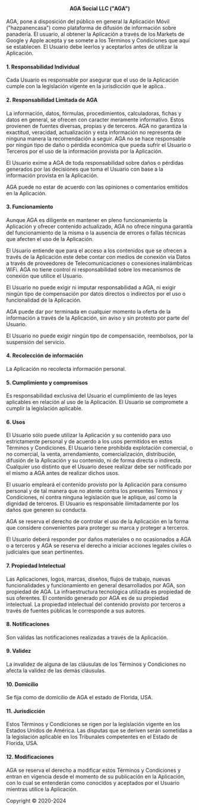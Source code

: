 <h4 style="text-align:center;">AGA Social LLC ("AGA")</h4>
<p>AGA, pone a disposición del público en general la Aplicación Móvil ("hazpanencasa") como plataforma de difusión de información sobre panadería. El usuario, al obtener la Aplicación a través de los Markets de Google y Apple acepta y se somete a los Términos y Condiciones que aquí se establecen. El Usuario debe leerlos y aceptarlos antes de utilizar la Aplicación.</p>
<h4 style="text-align:left;">1. Responsabilidad Individual</h4>
<p>Cada Usuario es responsable por asegurar que el uso de la Aplicación cumple con la legislación vigente en la jurisdicción que le aplica..</p>
<h4 style="text-align:left;">2. Responsabilidad Limitada de AGA </h4>
<p>La información, datos, fórmulas, procedimientos, calculadoras, fichas y datos en general, se ofrecen con caracter meramente informativo. Estos provienen de fuentes diversas, propias y de terceros. AGA no garantiza la exactitud, veracidad, actualización y esta información no representa de ninguna manera la recomendación a seguir. AGA no se hace responsable por ningún tipo de daño o pérdida económica que pueda sufrir el Usuario o Terceros por el uso de la información provista por la Aplicación.</p> <p>El Usuario exime a AGA de toda responsabilidad sobre daños o pérdidas generados por las decisiones que toma el Usuario con base a la información provista en la Aplicación.</p>
<p>AGA puede no estar de acuerdo con las opiniones o comentarios emitidos en la Aplicación.</p>
<h4 style="text-align:left;">3. Funcionamiento</h4>
<p>Aunque AGA es diligente en mantener en pleno funcionamiento la Aplicación y ofrecer contenido actualizado, AGA no ofrece ninguna garantía del funcionamiento de la misma o la ausencia de errores o fallas técnicas que afecten el uso de la Aplicación.</p> <p>El Usuario entiende que para el acceso a los contenidos que se ofrecen a través de la Aplicación este debe contar con medios de conexión vía Datos a través de proveedores de Telecomunicaciones o conexiones inalámbricas WiFi. AGA no tiene control ni responsabilidad sobre los mecanismos de conexión que utilice el Usuario.</p>
<p>El Usuario no puede exigir ni imputar responsabilidad a AGA, ni exigir ningún tipo de compensación por datos directos o indirectos por el uso o funcionalidad de la Aplicación.</p> <p>AGA puede dar por terminada en cualquier momento la oferta de la información a través de la Aplicación, sin aviso y sin protesto por parte del Usuario.</p> <p>El Usuario no puede exigir ningún tipo de compensación, reembolsos, por la suspensión del servicio.</p>
<h4 style="text-align:left;">4. Recolección de información</h4>
<p>La Aplicación no recolecta información personal.</p>
<h4 style="text-align:left;">5. Cumplimiento y compromisos</h4>
<p>Es responsabilidad exclusiva del Usuario el cumplimiento de las leyes aplicables en relación al uso de la Aplicación. El Usuario se compromete a cumplir la legislación aplicable.</p>
<h4 style="text-align:left;">6. Usos</h4>  <p>El Usuario sólo puede utilizar la Aplicación y su contenido para uso estrictamente personal y de acuerdo a los usos permitidos en estos Términos y Condiciones. El Usuario tiene prohibida explotación comercial, o no comercial, la venta, arrendamiento, comercialización, distribución, difusión de la Aplicación y su contenido, ni de forma directa o indirecta. Cualquier uso distinto que el Usuario desee realizar debe ser notificado por el mismo a AGA antes de realizar dichos usos.</p>
<p>El usuario empleará el contenido provisto por la Aplicación para consumo personal y de tal manera que no atente contra los presentes Términos y Condiciones, ni contra ninguna legislación que le aplique, así como la dignidad de terceros. El Usuario es responsable ilimitadamente por los daños que generen su conducta.</p>
<p>AGA se reserva el derecho de controlar el uso de la Aplicación en la forma que considere convenientes para proteger su marca y proteger a terceros.</p>
<p>El Usuario deberá responder por daños materiales o no ocasionados a AGA o a terceros y AGA se reserva el derecho a iniciar acciones legales civiles o judiciales que sean pertinentes.</p>
<h4 style="text-align:left;">7. Propiedad Intelectual</h4>  <p>Las Aplicaciones, logos, marcas, diseños, flujos de trabajo, nuevas funcionalidades y funcionamiento en general desarrollados por AGA, son propiedad de AGA. La infraestructura tecnológica utilizada es propiedad de sus oferentes. El contenido generado por AGA es de su propiedad intelectual. La propiedad intelectual del contenido provisto por terceros a través de fuentes públicas le corresponde a sus autores.</p>
<h4 style="text-align:left;">8. Notificaciones</h4>
<p>Son válidas las notificaciones realizadas a través de la Aplicación.</p>
<h4 style="text-align:left;">9. Validez</h4>
<p>La invalidez de alguna de las cláusulas de los Términos y Condiciones no afecta la validez de las demás cláusulas.</p>  <h4 style="text-align:left;">10. Domicilio</h4>  <p>Se fija como de domicilio de AGA el estado de Florida, USA.</p>
<h4 style="text-align:left;">11. Jurisdicción</h4>
<p>Estos Términos y Condiciones se rigen por la legislación vigente en los Estados Unidos de América. Las disputas que se deriven serán sometidas a la legislación aplicable en los Tribunales competentes en el Estado de Florida, USA.</p>
<h4 style="text-align:left;">12. Modificaciones</h4>
<p>AGA se reserva el derecho a modificar estos Términos y Condiciones y entran en vigencia desde el momento de su publicación en la Aplicación, con lo cual se entenderán como conocidos y aceptados por el Usuario mientras utilice la Aplicación.</p>
<p>Copyright © 2020-2024</p>
